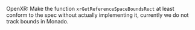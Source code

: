 OpenXR: Make the function `xrGetReferenceSpaceBoundsRect` at least conform to
the spec without actually implementing it, currently we do not track bounds in
Monado.

